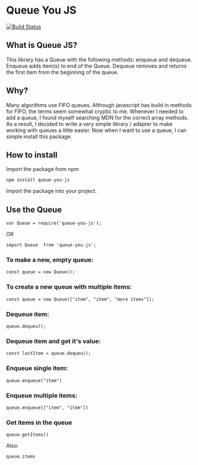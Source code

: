 # Queue You JS

[![Build Status](https://app.travis-ci.com/doohinkus/queue-js.svg?branch=master)](https://app.travis-ci.com/doohinkus/queue-js)

## What is Queue JS?

This library has a Queue with the following methods: enqueue and dequeue. Enqueue adds item(s) to end of the Queue. Dequeue removes and returns the first item from the beginning of the queue.

## Why?

Many algorithms use FIFO queues. Although javascript has build in methods for FIFO, the terms seem somewhat cryptic to me. Whenever I needed to add a queue, I found myself searching MDN for the correct array methods. As a result, I decided to write a very simple library / adapter to make working with queues a little easier. Now when I want to use a queue, I can simple install this package.

## How to install

Import the package from npm

```
npm install queue-you-js
```

Import the package into your project.

## Use the Queue

```
var Queue = require('queue-you-js');
```

OR

```
import Queue  from 'queue-you-js';
```

### To make a new, empty queue:

```
const queue = new Queue();
```

### To create a new queue with multiple items:

```
const queue = new Queue(["item", "item", "more items"]);
```

### Dequeue item:

```
queue.dequeu();
```

### Dequeue item and get it's value:

```
const lastItem = queue.dequeu();
```

### Enqueue single item:

```
queue.enqueue("item")
```

### Enqueue multiple items:

```
queue.enqueue(["item", "item"])
```

### Get items in the queue

```
queue.getItems()
```

Also:

```
queue.items
```
